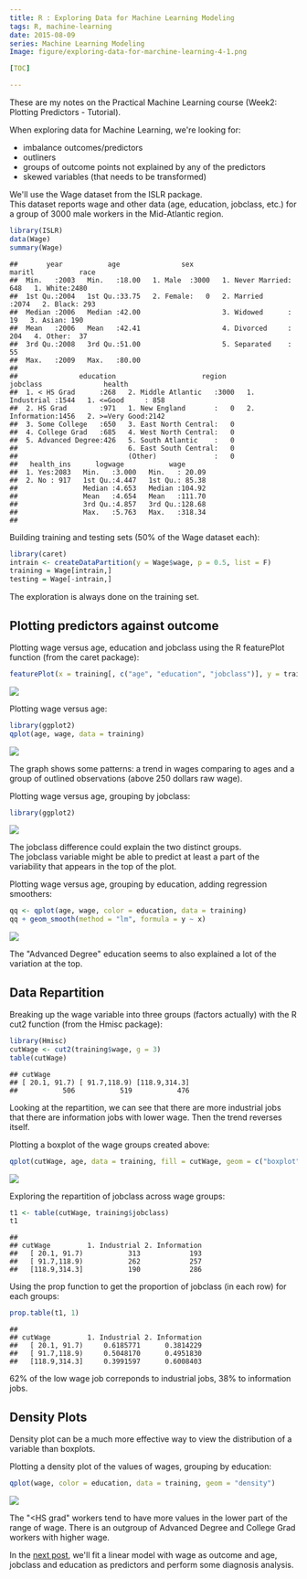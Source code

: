```yaml
---
title: R : Exploring Data for Machine Learning Modeling
tags: R, machine-learning
date: 2015-08-09
series: Machine Learning Modeling
Image: figure/exploring-data-for-marchine-learning-4-1.png

[TOC]

---
```


<!-- BEGIN_SUMMARY -->
These are my notes on the Practical Machine Learning course (Week2: Plotting Predictors - Tutorial).

<!-- END_SUMMARY -->
When exploring data for Machine Learning, we're looking for:

- imbalance outcomes/predictors
- outliners
- groups of outcome points not explained by any of the predictors
- skewed variables (that needs to be transformed)

We'll use the Wage dataset from the ISLR package.  
This dataset reports wage and other data (age, education, jobclass, etc.) for a group of 3000 male workers in the Mid-Atlantic region.

```r
library(ISLR)
data(Wage)
summary(Wage)
```

```
##       year           age               sex                    maritl           race     
##  Min.   :2003   Min.   :18.00   1. Male  :3000   1. Never Married: 648   1. White:2480  
##  1st Qu.:2004   1st Qu.:33.75   2. Female:   0   2. Married      :2074   2. Black: 293  
##  Median :2006   Median :42.00                    3. Widowed      :  19   3. Asian: 190  
##  Mean   :2006   Mean   :42.41                    4. Divorced     : 204   4. Other:  37  
##  3rd Qu.:2008   3rd Qu.:51.00                    5. Separated    :  55                  
##  Max.   :2009   Max.   :80.00                                                           
##                                                                                         
##               education                     region               jobclass               health    
##  1. < HS Grad      :268   2. Middle Atlantic   :3000   1. Industrial :1544   1. <=Good     : 858  
##  2. HS Grad        :971   1. New England       :   0   2. Information:1456   2. >=Very Good:2142  
##  3. Some College   :650   3. East North Central:   0                                              
##  4. College Grad   :685   4. West North Central:   0                                              
##  5. Advanced Degree:426   5. South Atlantic    :   0                                              
##                           6. East South Central:   0                                              
##                           (Other)              :   0                                              
##   health_ins      logwage           wage       
##  1. Yes:2083   Min.   :3.000   Min.   : 20.09  
##  2. No : 917   1st Qu.:4.447   1st Qu.: 85.38  
##                Median :4.653   Median :104.92  
##                Mean   :4.654   Mean   :111.70  
##                3rd Qu.:4.857   3rd Qu.:128.68  
##                Max.   :5.763   Max.   :318.34  
## 
```
Building training and testing sets (50% of the Wage dataset each):

```r
library(caret)
intrain <- createDataPartition(y = Wage$wage, p = 0.5, list = F)
training = Wage[intrain,]
testing = Wage[-intrain,]
```

The exploration is always done on the training set.

## Plotting predictors against outcome

Plotting wage versus age, education and jobclass using the R featurePlot function (from the caret package):

```r
featurePlot(x = training[, c("age", "education", "jobclass")], y = training$wage, plot = "pairs")
```

<div class="rimage center"><img src="figure/exploring-data-for-marchine-learning-3-1.png" /></div>


Plotting wage versus age:

```r
library(ggplot2)
qplot(age, wage, data = training)
```

<div class="rimage center"><img src="figure/exploring-data-for-marchine-learning-4-2.png" /></div>

The graph shows some patterns: a trend in wages comparing to ages and a group of outlined observations (above 250 dollars raw wage).

Plotting wage versus age, grouping by jobclass:

```r
library(ggplot2)
```

<div class="rimage center"><img src="figure/exploring-data-for-marchine-learning-4-1.png" /></div>

The jobclass difference could explain the two distinct groups.  
The jobclass variable might be able to predict at least a part of the variability that appears in the top of the plot.

Plotting wage versus age, grouping by education, adding regression smoothers:

```r
qq <- qplot(age, wage, color = education, data = training)
qq + geom_smooth(method = "lm", formula = y ~ x)
```

<div class="rimage center"><img src="figure/exploring-data-for-marchine-learning-5-1.png" /></div>

The "Advanced Degree" education seems to also explained a lot of the variation at the top.

## Data Repartition

Breaking up the wage variable into three groups (factors actually) with the R cut2 function (from the Hmisc package):

```r
library(Hmisc)
cutWage <- cut2(training$wage, g = 3)
table(cutWage)
```

```
## cutWage
## [ 20.1, 91.7) [ 91.7,118.9) [118.9,314.3] 
##           506           519           476
```

Looking at the repartition, we can see that there are more industrial jobs that there are information jobs with lower wage. Then the trend reverses itself.

Plotting a boxplot of the wage groups created above:

```r
qplot(cutWage, age, data = training, fill = cutWage, geom = c("boxplot"))
```

<div class="rimage center"><img src="figure/exploring-data-for-marchine-learning-7-1.png" /></div>

Exploring the repartition of jobclass across wage groups:

```r
t1 <- table(cutWage, training$jobclass)
t1
```

```
##                
## cutWage         1. Industrial 2. Information
##   [ 20.1, 91.7)           313            193
##   [ 91.7,118.9)           262            257
##   [118.9,314.3]           190            286
```

Using the prop function to get the proportion of jobclass (in each row) for each groups:

```r
prop.table(t1, 1)
```

```
##                
## cutWage         1. Industrial 2. Information
##   [ 20.1, 91.7)     0.6185771      0.3814229
##   [ 91.7,118.9)     0.5048170      0.4951830
##   [118.9,314.3]     0.3991597      0.6008403
```
62% of the low wage job correponds to industrial jobs, 38% to information jobs.

## Density Plots
 
Density plot can be a much more effective way to view the distribution of a variable than boxplots.

Plotting a density plot of the values of wages, grouping by education:

```r
qplot(wage, color = education, data = training, geom = "density")
```

<div class="rimage center"><img src="figure/exploring-data-for-marchine-learning-10-1.png" /></div>

The "<HS grad" workers tend to have more values in the lower part of the range of wage. There is an outgroup of Advanced Degree and College Grad workers with higher wage.


In the [next post](linear-model-diagnosis-for-machine-learning.html), we'll fit a linear model with wage as outcome and age, jobclass and education as predictors and perform some diagnosis analysis.
